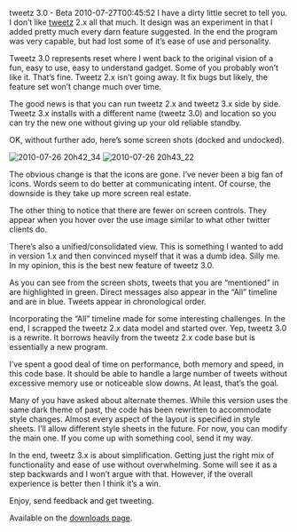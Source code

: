 tweetz 3.0 - Beta
2010-07-27T00:45:52
I have a dirty little secret to tell you. I don’t like [tweetz](/tweetz) 2.x all that much. It design was an experiment in that I added pretty much every darn feature suggested. In the end the program was very capable, but had lost some of it’s ease of use and personality.

Tweetz 3.0 represents reset where I went back to the original vision of a fun, easy to use, easy to understand gadget. Some of you probably won’t like it. That’s fine. Tweetz 2.x isn’t going away. It fix bugs but likely, the feature set won’t change much over time.

The good news is that you can run tweetz 2.x and tweetz 3.x side by side. Tweetz 3.x installs with a different name (tweetz 3.0) and location so you can try the new one without giving up your old reliable standby.

OK, without further ado, here’s some screen shots (docked and undocked).

![2010-07-26 20h42_34](http://az667460.vo.msecnd.net/cdn/images/blog/tweetz3.0Beta_122B9/2010072620h42_34.png) ![2010-07-26 20h43_22](http://az667460.vo.msecnd.net/cdn/images/blog/tweetz3.0Beta_122B9/2010072620h43_22.png)

The obvious change is that the icons are gone. I’ve never been a big fan of icons. Words seem to do better at communicating intent. Of course, the downside is they take up more screen real estate.

The other thing to notice that there are fewer on screen controls. They appear when you hover over the use image similar to what other twitter clients do.

There’s also a unified/consolidated view. This is something I wanted to add in version 1.x and then convinced myself that it was a dumb idea. Silly me. In my opinion, this is the best new feature of tweetz 3.0.

As you can see from the screen shots, tweets that you are “mentioned” in are highlighted in green. Direct messages also appear in the “All” timeline and are in blue. Tweets appear in chronological order.

Incorporating the “All” timeline made for some interesting challenges. In the end, I scrapped the tweetz 2.x data model and started over. Yep, tweetz 3.0 is a rewrite. It borrows heavily from the tweetz 2.x code base but is essentially a new program.

I’ve spent a good deal of time on performance, both memory and speed, in this code base. It should be able to handle a large number of tweets without excessive memory use or noticeable slow downs. At least, that’s the goal.

Many of you have asked about alternate themes. While this version uses the same dark theme of past, the code has been rewritten to accommodate style changes. Almost every aspect of the layout is specified in style sheets. I’ll allow different style sheets in the future. For now, you can modify the main one. If you come up with something cool, send it my way.

In the end, tweetz 3.x is about simplification. Getting just the right mix of functionality and ease of use without overwhelming. Some will see it as a step backwards and I won’t argue with that. However, if the overall experience is better then I think it’s a win.

Enjoy, send feedback and get tweeting.

Available on the [downloads page](/downloads). 
